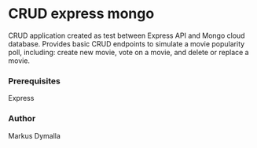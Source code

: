 # CRUD express mongo
CRUD application created as test between Express API and Mongo cloud database. Provides basic CRUD endpoints to simulate a movie popularity poll, including: 
create new movie, vote on a movie, and delete or replace a movie.

### Prerequisites
Express

### Author
Markus Dymalla
